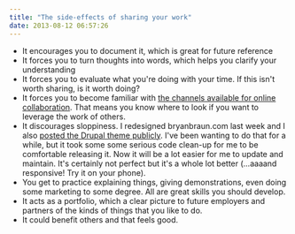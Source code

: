 ```yaml
---
title: "The side-effects of sharing your work"
date: 2013-08-12 06:57:26
---
```


* It encourages you to document it, which is great for future reference
* It forces you to turn thoughts into words, which helps you clarify your understanding
* It forces you to evaluate what you're doing with your time. If this isn't worth sharing, is it worth doing?
* It forces you to become familiar with <a href="{{site.url}}/2013/08/11/obstacles-to-sharing-your-work">the channels available for online collaboration</a>. That means you know where to look if you want to leverage the work of others.
* It discourages sloppiness. I redesigned bryanbraun.com last week and I also <a href="https://github.com/bryanbraun/rebrauned">posted the Drupal theme publicly</a>. I've been wanting to do that for a while, but it took some some serious code clean-up for me to be comfortable releasing it. Now it will be a lot easier for me to update and maintain. It's certainly not perfect but it's a whole lot better (...aaaand responsive! Try it on your phone).
* You get to practice explaining things, giving demonstrations, even doing some marketing to some degree. All are great skills you should develop.
* It acts as a portfolio, which a clear picture to future employers and partners of the kinds of things that you like to do.
* It could benefit others and that feels good.
